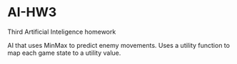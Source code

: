 # AI-HW3
Third Artificial Inteligence homework

AI that uses MinMax to predict enemy movements. Uses a utility function to map each game state to a utility value.

